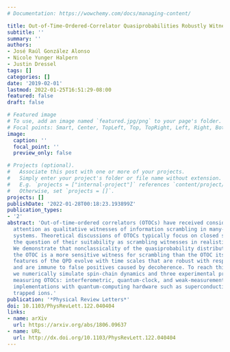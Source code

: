 ```yaml
---
# Documentation: https://wowchemy.com/docs/managing-content/

title: Out-of-Time-Ordered-Correlator Quasiprobabilities Robustly Witness Scrambling
subtitle: ''
summary: ''
authors:
- José Raúl González Alonso
- Nicole Yunger Halpern
- Justin Dressel
tags: []
categories: []
date: '2019-02-01'
lastmod: 2022-01-25T16:51:29-08:00
featured: false
draft: false

# Featured image
# To use, add an image named `featured.jpg/png` to your page's folder.
# Focal points: Smart, Center, TopLeft, Top, TopRight, Left, Right, BottomLeft, Bottom, BottomRight.
image:
  caption: ''
  focal_point: ''
  preview_only: false

# Projects (optional).
#   Associate this post with one or more of your projects.
#   Simply enter your project's folder or file name without extension.
#   E.g. `projects = ["internal-project"]` references `content/project/deep-learning/index.md`.
#   Otherwise, set `projects = []`.
projects: []
publishDate: '2022-01-28T00:18:23.193899Z'
publication_types:
- '2'
abstract: 'Out-of-time-ordered correlators (OTOCs) have received considerable recent
  attention as qualitative witnesses of information scrambling in many-body quantum
  systems. Theoretical discussions of OTOCs typically focus on closed systems, raising
  the question of their suitability as scrambling witnesses in realistic open systems.
  We demonstrate that nonclassicality of the quasiprobability distribution (QPD) behind
  the OTOC is a more sensitive witness for scrambling than the OTOC itself. Nonclassical
  features of the QPD evolve with time scales that are robust with respect to decoherence
  and are immune to false positives caused by decoherence. To reach this conclusion,
  we numerically simulate spin-chain dynamics and three experimental protocols for
  measuring OTOCs: interferometric, quantum-clock, and weak-measurement. We target
  implementations with quantum-computing hardware such as superconducting qubits or
  trapped ions.'
publication: '*Physical Review Letters*'
doi: 10.1103/PhysRevLett.122.040404
links:
- name: arXiv
  url: https://arxiv.org/abs/1806.09637
- name: URL
  url: http://dx.doi.org/10.1103/PhysRevLett.122.040404
---
```

